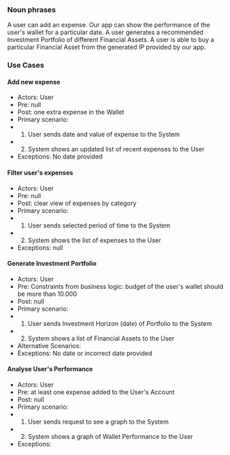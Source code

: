

### Noun phrases
A user can add an expense.
Our app can show the performance of the user's wallet for a particular date.
A user generates a recommended Investment Portfolio of different Financial Assets.
A user is able to buy a particular Financial Asset from the generated IP provided by our app.

### Use Cases
#### Add new expense
* Actors: User
* Pre: null
* Post: one extra expense in the Wallet
* Primary scenario:
* 1. User sends date and value of expense to the System
* 2. System shows an updated list of recent expenses to the User
* Exceptions: No date provided
#### Filter user's expenses
* Actors: User
* Pre: null
* Post: clear view of expenses by category
* Primary scenario:
* 1. User sends selected period of time to the System
* 2. System shows the list of expenses to the User
* Exceptions: null
#### Generate Investment Portfolio
* Actors: User
* Pre: Constraints from business logic: budget of the user's wallet should be more than 10.000
* Post: null
* Primary scenario:
* 1. User sends Investment Horizon (date) of Portfolio to the System
* 2. System shows a list of Financial Assets to the User
* Alternative Scenarios:
* Exceptions: No date or incorrect date provided
#### Analyse User's Performance
* Actors: User
* Pre: at least one expense added to the User's Account
* Post: null
* Primary scenario:
* 1. User sends request to see a graph to the System
* 2. System shows a graph of Wallet Performance to the User
* Exceptions:

